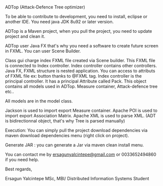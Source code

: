 ADTop (Attack-Defence Tree optimizer)

To be able to contribute to development, you need to install, eclipse or 
another IDE. 
You need java JDK 8u92 or later version. 

ADTop is a Maven project, when you pull the project, you need to update project 
and clean it.

ADTop user Java FX that's why you need a software to create future screen in 
FXML. You can user Scene Builder. 

Class gui charge index FXML file created via Scene builder. This FXML file is 
connected to Index controller. Index controller contains other controllers. 
Java FX, FXML structure is nested application. You can access to attributs of 
FXML file ex: button thanks to @FXML tag. Index controller is the principal 
controller. It has a principal Attribute called Pack. This object contains all 
models used in ADTop. Measure container, Attack-defence tree etc..

All models are in the model class. 

Jackson is used to import export Measure container. 
Apache POI is used to import export Association Matrix.
Apache XML is used to parse XML. (ADT is bidirectionnal object, that's why Tree 
is parsed manually)



Execution: You can simply pull the project download dependencies via maven download
dependencies menu (right click on project). 

Generate JAR : you can generate a Jar via maven clean install menu.


You can contact me by ersagunyalcintepe@gmail.com or 0033652494860 if you need help.

Best regards,

Ersagun Yalcintepe
MSc, MBI/ Distributed Information Systems Student